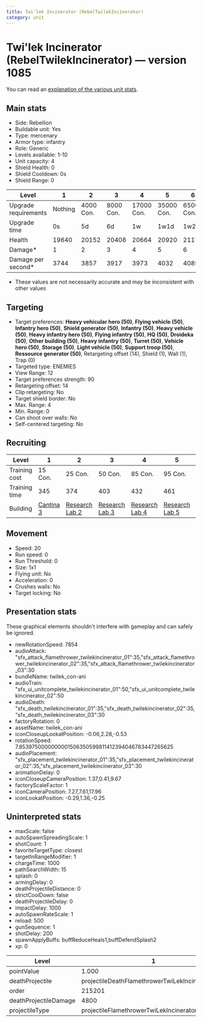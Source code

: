 ```yaml
---
title: Twi'lek Incinerator (RebelTwilekIncinerator)
category: unit
---
```


# Twi'lek Incinerator (RebelTwilekIncinerator) — version 1085

You can read an [explanation  of the various unit stats](unitexplained.md).

## Main stats

  * Side: Rebellion
  * Buildable unit: Yes
  * Type: mercenary
  * Armor type: infantry
  * Role: Generic
  * Levels available: 1-10
  * Unit capacity: 4
  * Shield Health: 0
  * Shield Cooldown: 0s
  * Shield Range: 0

|Level               |1      |2        |3        |4         |5         |6         |7         |8         |9         |10         |
|--------------------|-------|---------|---------|----------|----------|----------|----------|----------|----------|-----------|
|Upgrade requirements|Nothing|4000 Con.|8000 Con.|17000 Con.|35000 Con.|65000 Con.|85000 Con.|90000 Con.|95000 Con.|127000 Con.|
|Upgrade time        |0s     |5d       |6d       |1w        |1w1d      |1w2d      |1w3d      |1w4d      |1w5d      |1w6d       |
|Health              |19640  |20152    |20408    |20664     |20920     |21176     |21432     |21688     |21944     |22200      |
|Damage*             |1      |2        |3        |4         |5         |6         |7         |8         |9         |10         |
|Damage per second*  |3744   |3857     |3917     |3973      |4032      |4089      |4145      |4205      |4261      |4320       |

* These values are not necessarily accurate and may be inconsistent with other values

## Targeting

  * Target preferences: **Heavy vehicular hero (50)**, **Flying vehicle (50)**, **Infantry hero (50)**, **Shield generator (50)**, **Infantry (50)**, **Heavy vehicle (50)**, **Heavy infantry hero (50)**, **Flying infantry (50)**, **HQ (50)**, **Droideka (50)**, **Other building (50)**, **Heavy infantry (50)**, **Turret (50)**, **Vehicle hero (50)**, **Storage (50)**, **Light vehicle (50)**, **Support troop (50)**, **Ressource generator (50)**, Retargeting offset (14), Shield (1), Wall (1), Trap (0)
  * Targeted type: ENEMIES
  * View Range: 12
  * Target preferences strength: 90
  * Retargeting offset: 14
  * Clip retargeting: No
  * Target shield border: No
  * Max. Range: 4
  * Min. Range: 0
  * Can shoot over walls: No
  * Self-centered targeting: No

## Recruiting

|Level        |1                                       |2                                     |3                                     |4                                     |5                                     |6                                     |7                                     |8                                     |9                                     |10                                     |
|-------------|----------------------------------------|--------------------------------------|--------------------------------------|--------------------------------------|--------------------------------------|--------------------------------------|--------------------------------------|--------------------------------------|--------------------------------------|---------------------------------------|
|Training cost|15 Con.                                 |25 Con.                               |50 Con.                               |85 Con.                               |95 Con.                               |145 Con.                              |190 Con.                              |265 Con.                              |360 Con.                              |720 Con.                               |
|Training time|345                                     |374                                   |403                                   |432                                   |461                                   |490                                   |519                                   |548                                   |577                                   |600                                    |
|Building     |[Cantina 3](rebelContrabandCantina.html)|[Research Lab 2](rebelOffenseLab.html)|[Research Lab 3](rebelOffenseLab.html)|[Research Lab 4](rebelOffenseLab.html)|[Research Lab 5](rebelOffenseLab.html)|[Research Lab 6](rebelOffenseLab.html)|[Research Lab 7](rebelOffenseLab.html)|[Research Lab 8](rebelOffenseLab.html)|[Research Lab 9](rebelOffenseLab.html)|[Research Lab 10](rebelOffenseLab.html)|

## Movement

  * Speed: 20
  * Run speed: 0
  * Run Threshold: 0
  * Size: 1x1
  * Flying unit: No
  * Acceleration: 0
  * Crushes walls: No
  * Target locking: No

## Presentation stats

These graphical elements shouldn't interfere with gameplay and can safely be ignored.

  * newRotationSpeed: 7854
  * audioAttack: "sfx_attack_flamethrower_twilekincinerator_01":35,"sfx_attack_flamethrower_twilekincinerator_02":35,"sfx_attack_flamethrower_twilekincinerator_03":30
  * bundleName: twilek_con-ani
  * audioTrain: "sfx_ui_unitcomplete_twilekincinerator_01":50,"sfx_ui_unitcomplete_twilekincinerator_02":50
  * audioDeath: "sfx_death_twilekincinerator_01":35,"sfx_death_twilekincinerator_02":35,"sfx_death_twilekincinerator_03":30
  * factoryRotation: 0
  * assetName: twilek_con-ani
  * iconCloseupLookatPosition: -0.06,2.28,-0.53
  * rotationSpeed: 7.8539750000000001506350599811412394046783447265625
  * audioPlacement: "sfx_placement_twilekincinerator_01":35,"sfx_placement_twilekincinerator_02":35,"sfx_placement_twilekincinerator_03":30
  * animationDelay: 0
  * iconCloseupCameraPosition: 1.37,0.41,9.67
  * factoryScaleFactor: 1
  * iconCameraPosition: 7.27,7.61,17.96
  * iconLookatPosition: -0.29,1.36,-0.25

## Uninterpreted stats

  * maxScale: false
  * autoSpawnSpreadingScale: 1
  * shotCount: 1
  * favoriteTargetType: closest
  * targetInRangeModifier: 1
  * chargeTime: 1000
  * pathSearchWidth: 15
  * splash: 0
  * armingDelay: 0
  * deathProjectileDistance: 0
  * strictCoolDown: false
  * deathProjectileDelay: 0
  * impactDelay: 1000
  * autoSpawnRateScale: 1
  * reload: 500
  * gunSequence: 1
  * shotDelay: 200
  * spawnApplyBuffs: buffReduceHeals1,buffDefendSplash2
  * xp: 0

|Level                |1                                               |2                                               |3                                               |4                                               |5                                               |6                                               |7                                               |8                                               |9                                               |10                                               |
|---------------------|------------------------------------------------|------------------------------------------------|------------------------------------------------|------------------------------------------------|------------------------------------------------|------------------------------------------------|------------------------------------------------|------------------------------------------------|------------------------------------------------|-------------------------------------------------|
|pointValue           |1.000                                           |1.200                                           |1.400                                           |1.600                                           |1.800                                           |2.000                                           |2.200                                           |2.400                                           |2.600                                           |3.000                                            |
|deathProjectile      |projectileDeathFlamethrowerTwiLekIncineratorLvl1|projectileDeathFlamethrowerTwiLekIncineratorLvl2|projectileDeathFlamethrowerTwiLekIncineratorLvl3|projectileDeathFlamethrowerTwiLekIncineratorLvl4|projectileDeathFlamethrowerTwiLekIncineratorLvl5|projectileDeathFlamethrowerTwiLekIncineratorLvl6|projectileDeathFlamethrowerTwiLekIncineratorLvl7|projectileDeathFlamethrowerTwiLekIncineratorLvl8|projectileDeathFlamethrowerTwiLekIncineratorLvl9|projectileDeathFlamethrowerTwiLekIncineratorLvl10|
|order                |215201                                          |215202                                          |215203                                          |215204                                          |215205                                          |215206                                          |215207                                          |215208                                          |215209                                          |215210                                           |
|deathProjectileDamage|4800                                            |4896                                            |4992                                            |5088                                            |5184                                            |5280                                            |5376                                            |5760                                            |6240                                            |7200                                             |
|projectileType       |projectileFlamethrowerTwiLekIncineratorLvl1     |projectileFlamethrowerTwiLekIncineratorLvl2     |projectileFlamethrowerTwiLekIncineratorLvl3     |projectileFlamethrowerTwiLekIncineratorLvl4     |projectileFlamethrowerTwiLekIncineratorLvl5     |projectileFlamethrowerTwiLekIncineratorLvl6     |projectileFlamethrowerTwiLekIncineratorLvl7     |projectileFlamethrowerTwiLekIncineratorLvl8     |projectileFlamethrowerTwiLekIncineratorLvl9     |projectileFlamethrowerTwiLekIncineratorLvl10     |

